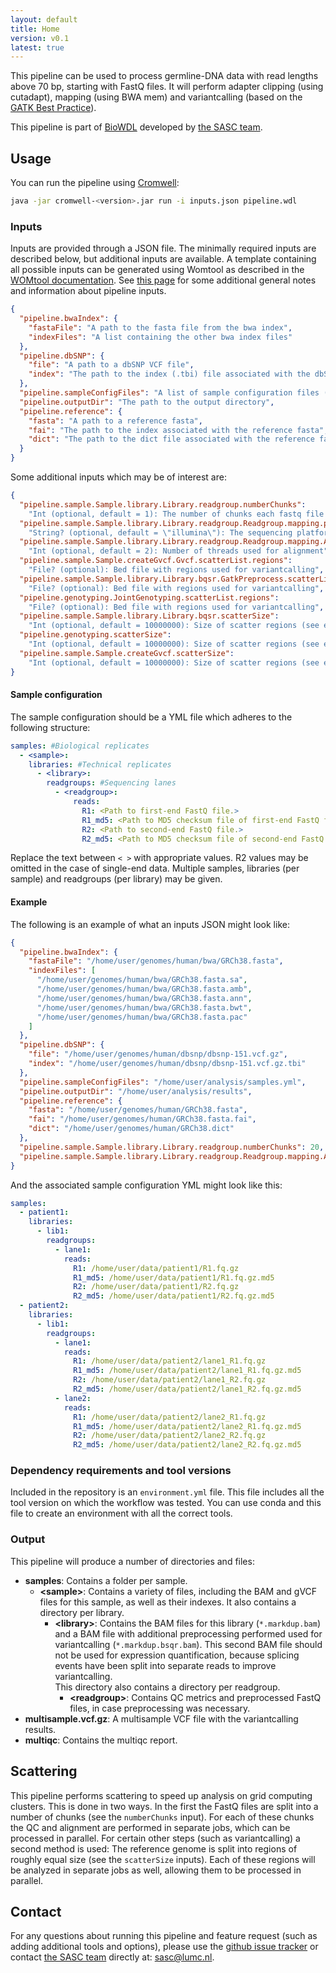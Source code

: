 ```yaml
---
layout: default
title: Home
version: v0.1
latest: true
---
```


This pipeline can be used to process germline-DNA data with read lengths above
70 bp, starting with FastQ files. It will perform adapter clipping (using
cutadapt), mapping (using BWA mem) and variantcalling (based on the
[GATK Best Practice](https://software.broadinstitute.org/gatk/best-practices/)).

This pipeline is part of [BioWDL](https://biowdl.github.io/)
developed by [the SASC team](http://sasc.lumc.nl/).

## Usage
You can run the pipeline using
[Cromwell](http://cromwell.readthedocs.io/en/stable/):
```bash
java -jar cromwell-<version>.jar run -i inputs.json pipeline.wdl
```

### Inputs
Inputs are provided through a JSON file. The minimally required inputs are
described below, but additional inputs are available.
A template containing all possible inputs can be generated using
Womtool as described in the
[WOMtool documentation](http://cromwell.readthedocs.io/en/stable/WOMtool/).
See [this page](/inputs.html) for some additional general notes and information
about pipeline inputs.

```json
{
  "pipeline.bwaIndex": {
    "fastaFile": "A path to the fasta file from the bwa index",
    "indexFiles": "A list containing the other bwa index files"
  },
  "pipeline.dbSNP": {
    "file": "A path to a dbSNP VCF file",
    "index": "The path to the index (.tbi) file associated with the dbSNP VCF"
  },
  "pipeline.sampleConfigFiles": "A list of sample configuration files (see below)",
  "pipeline.outputDir": "The path to the output directory",
  "pipeline.reference": {
    "fasta": "A path to a reference fasta",
    "fai": "The path to the index associated with the reference fasta",
    "dict": "The path to the dict file associated with the reference fasta"
  }
}
```

Some additional inputs which may be of interest are:
```json
{
  "pipeline.sample.Sample.library.Library.readgroup.numberChunks":
    "Int (optional, default = 1): The number of chunks each fastq file should be split into for QC and alignment",
  "pipeline.sample.Sample.library.Library.readgroup.Readgroup.mapping.platform":
    "String? (optional, default = \"illumina\"): The sequencing platform used",
  "pipeline.sample.Sample.library.Library.readgroup.Readgroup.mapping.AlignBwaMem.bwaMem.threads":
    "Int (optional, default = 2): Number of threads used for alignment",
  "pipeline.sample.Sample.createGvcf.Gvcf.scatterList.regions":
    "File? (optional): Bed file with regions used for variantcalling",
  "pipeline.sample.Sample.library.Library.bqsr.GatkPreprocess.scatterList.regions":
    "File? (optional): Bed file with regions used for variantcalling",
  "pipeline.genotyping.JointGenotyping.scatterList.regions":
    "File? (optional): Bed file with regions used for variantcalling",
  "pipeline.sample.Sample.library.Library.bqsr.scatterSize":
    "Int (optional, default = 10000000): Size of scatter regions (see explanation of scattering below)",
  "pipeline.genotyping.scatterSize":
    "Int (optional, default = 10000000): Size of scatter regions (see explanation of scattering below)",
  "pipeline.sample.Sample.createGvcf.scatterSize":
    "Int (optional, default = 10000000): Size of scatter regions (see explanation of scattering below)"
}
```

#### Sample configuration
The sample configuration should be a YML file which adheres to the following
structure:
```yml
samples: #Biological replicates
  - <sample>:
    libraries: #Technical replicates
      - <library>:
        readgroups: #Sequencing lanes
          - <readgroup>:
              reads:
                R1: <Path to first-end FastQ file.>
                R1_md5: <Path to MD5 checksum file of first-end FastQ file.>
                R2: <Path to second-end FastQ file.>
                R2_md5: <Path to MD5 checksum file of second-end FastQ file.>
```
Replace the text between `< >` with appropriate values. R2 values may be
omitted in the case of single-end data. Multiple samples, libraries (per
sample) and readgroups (per library) may be given.

#### Example
The following is an example of what an inputs JSON might look like:
```json
{
  "pipeline.bwaIndex": {
    "fastaFile": "/home/user/genomes/human/bwa/GRCh38.fasta",
    "indexFiles": [
      "/home/user/genomes/human/bwa/GRCh38.fasta.sa",
      "/home/user/genomes/human/bwa/GRCh38.fasta.amb",
      "/home/user/genomes/human/bwa/GRCh38.fasta.ann",
      "/home/user/genomes/human/bwa/GRCh38.fasta.bwt",
      "/home/user/genomes/human/bwa/GRCh38.fasta.pac"
    ]
  },
  "pipeline.dbSNP": {
    "file": "/home/user/genomes/human/dbsnp/dbsnp-151.vcf.gz",
    "index": "/home/user/genomes/human/dbsnp/dbsnp-151.vcf.gz.tbi"
  },
  "pipeline.sampleConfigFiles": "/home/user/analysis/samples.yml",
  "pipeline.outputDir": "/home/user/analysis/results",
  "pipeline.reference": {
    "fasta": "/home/user/genomes/human/GRCh38.fasta",
    "fai": "/home/user/genomes/human/GRCh38.fasta.fai",
    "dict": "/home/user/genomes/human/GRCh38.dict"
  },
  "pipeline.sample.Sample.library.Library.readgroup.numberChunks": 20,
  "pipeline.sample.Sample.library.Library.readgroup.Readgroup.mapping.AlignBwaMem.bwaMem.threads": 8
}
```

And the associated sample configuration YML might look like this:
```yml
samples:
  - patient1:
    libraries:
      - lib1:
        readgroups:
          - lane1:
            reads:
              R1: /home/user/data/patient1/R1.fq.gz
              R1_md5: /home/user/data/patient1/R1.fq.gz.md5
              R2: /home/user/data/patient1/R2.fq.gz
              R2_md5: /home/user/data/patient1/R2.fq.gz.md5
  - patient2:
    libraries:
      - lib1:
        readgroups:
          - lane1:
            reads:
              R1: /home/user/data/patient2/lane1_R1.fq.gz
              R1_md5: /home/user/data/patient2/lane1_R1.fq.gz.md5
              R2: /home/user/data/patient2/lane1_R2.fq.gz
              R2_md5: /home/user/data/patient2/lane1_R2.fq.gz.md5
          - lane2:
            reads:
              R1: /home/user/data/patient2/lane2_R1.fq.gz
              R1_md5: /home/user/data/patient2/lane2_R1.fq.gz.md5
              R2: /home/user/data/patient2/lane2_R2.fq.gz
              R2_md5: /home/user/data/patient2/lane2_R2.fq.gz.md5
```


### Dependency requirements and tool versions
Included in the repository is an `environment.yml` file. This file includes
all the tool version on which the workflow was tested. You can use conda and
this file to create an environment with all the correct tools.

### Output
This pipeline will produce a number of directories and files:
- **samples**: Contains a folder per sample.
  - **&lt;sample>**: Contains a variety of files, including the BAM and gVCF
  files for this sample, as well as their indexes. It also contains a directory
  per library.
    - **&lt;library>**: Contains the BAM files for this library
    (`*.markdup.bam`) and a BAM file with additional preprocessing performed
    used for variantcalling (`*.markdup.bsqr.bam`). This second BAM file should
    not be used for expression quantification, because splicing events have
    been split into separate reads to improve variantcalling.  
    This directory also contains a directory per readgroup.
      - **&lt;readgroup>**: Contains QC metrics and preprocessed FastQ files,
      in case preprocessing was necessary.
- **multisample.vcf.gz**: A multisample VCF file with the variantcalling
  results.
- **multiqc**: Contains the multiqc report.

## Scattering
This pipeline performs scattering to speed up analysis on grid computing
clusters. This is done in two ways. In the first the FastQ files are split into
a number of chunks (see the `numberChunks` input). For each of these chunks the
QC and alignment are performed in separate jobs, which can be processed in
parallel. For certain other steps (such as variantcalling) a second method is
used: The reference genome is split into regions of roughly equal size (see
the `scatterSize` inputs). Each of these regions will be analyzed in separate
jobs as well, allowing them to be processed in parallel.

## Contact
<p>
  <!-- Obscure e-mail address for spammers -->
For any questions about running this pipeline and feature request (such as
adding additional tools and options), please use the
<a href='https://github.com/biowdl/germline-DNA/issues'>github issue tracker</a>
or contact
 <a href='http://sasc.lumc.nl/'>the SASC team</a> directly at: <a href='&#109;&#97;&#105;&#108;&#116;&#111;&#58;&#115;&#97;&#115;&#99;&#64;&#108;&#117;&#109;&#99;&#46;&#110;&#108;'>
&#115;&#97;&#115;&#99;&#64;&#108;&#117;&#109;&#99;&#46;&#110;&#108;</a>.
</p>
